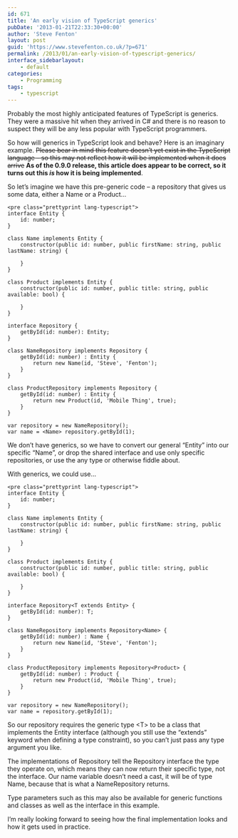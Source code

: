 ```yaml
---
id: 671
title: 'An early vision of TypeScript generics'
pubDate: '2013-01-21T22:33:30+00:00'
author: 'Steve Fenton'
layout: post
guid: 'https://www.stevefenton.co.uk/?p=671'
permalink: /2013/01/an-early-vision-of-typescript-generics/
interface_sidebarlayout:
    - default
categories:
    - Programming
tags:
    - typescript
---
```


Probably the most highly anticipated features of TypeScript is generics. They were a massive hit when they arrived in C# and there is no reason to suspect they will be any less popular with TypeScript programmers.

So how will generics in TypeScript look and behave? Here is an imaginary example. <del>Please bear in mind this feature doesn’t yet exist in the TypeScript language – so this may not reflect how it will be implemented when it does arrive</del> **As of the 0.9.0 release, this article does appear to be correct, so it turns out this *is* how it is being implemented**.

So let’s imagine we have this pre-generic code – a repository that gives us some data, either a Name or a Product…

```
<pre class="prettyprint lang-typescript">
interface Entity {
    id: number;
}

class Name implements Entity {
    constructor(public id: number, public firstName: string, public lastName: string) {
       
    }
}

class Product implements Entity {
    constructor(public id: number, public title: string, public available: bool) {
   
    }
}

interface Repository {
    getById(id: number): Entity;
}

class NameRepository implements Repository {
    getById(id: number) : Entity {
        return new Name(id, 'Steve', 'Fenton');
    }
}

class ProductRepository implements Repository {
    getById(id: number) : Entity {
        return new Product(id, 'Mobile Thing', true);
    }
}

var repository = new NameRepository();
var name = <Name> repository.getById(1);
```

We don’t have generics, so we have to convert our general “Entity” into our specific “Name”, or drop the shared interface and use only specific repositories, or use the any type or otherwise fiddle about.

With generics, we could use…

```
<pre class="prettyprint lang-typescript">
interface Entity {
    id: number;
}

class Name implements Entity {
    constructor(public id: number, public firstName: string, public lastName: string) {
       
    }
}

class Product implements Entity {
    constructor(public id: number, public title: string, public available: bool) {
   
    }
}

interface Repository<T extends Entity> {
    getById(id: number): T;
}

class NameRepository implements Repository<Name> {
    getById(id: number) : Name {
        return new Name(id, 'Steve', 'Fenton');
    }
}

class ProductRepository implements Repository<Product> {
    getById(id: number) : Product {
        return new Product(id, 'Mobile Thing', true);
    }
}

var repository = new NameRepository();
var name = repository.getById(1);
```

So our repository requires the generic type &lt;T&gt; to be a class that implements the Entity interface (although you still use the “extends” keyword when defining a type constraint), so you can’t just pass any type argument you like.

The implementations of Repository tell the Repository interface the type they operate on, which means they can now return their specific type, not the interface. Our name variable doesn’t need a cast, it will be of type Name, because that is what a NameRepository returns.

Type parameters such as this may also be available for generic functions and classes as well as the interface in this example.

I’m really looking forward to seeing how the final implementation looks and how it gets used in practice.